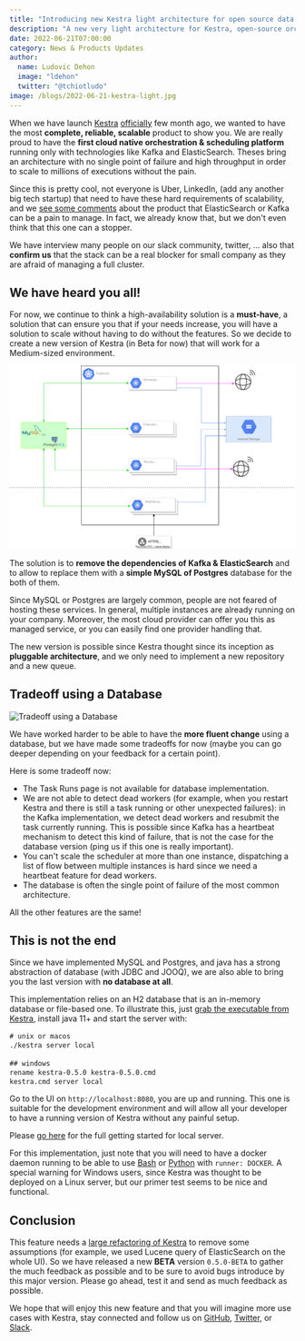 ```yaml
---
title: "Introducing new Kestra light architecture for open source data orchestration."
description: "A new very light architecture for Kestra, open-source orchestration and scheduling platform."
date: 2022-06-21T07:00:00
category: News & Products Updates
author:
  name: Ludovic Dehon
  image: "ldehon"
  twitter: "@tchiotludo"
image: /blogs/2022-06-21-kestra-light.jpg
---
```


When we have launch [Kestra](https://github.com/kestra-io/kestra) [officially](../blogs/2022-02-01-kestra-opensource.md) few month ago, we wanted to have the most **complete, reliable, scalable** product to show you. We are really proud to have the **first cloud native orchestration & scheduling platform** running only with technologies like Kafka and ElasticSearch. Theses bring an architecture with no single point of failure and high throughput in order to scale to millions of executions without the pain.

Since this is pretty cool, not everyone is Uber, LinkedIn, (add any another big tech startup) that need to have these hard requirements of scalability, and we [see some comments](https://news.ycombinator.com/item?id=30790047) about the product that ElasticSearch or Kafka can be a pain to manage. In fact, we already know that, but we don't even think that this one can a stopper.

We have interview many people on our slack community, twitter, ... also that **confirm us** that the stack can be a real blocker for small company as they are afraid of managing a full cluster.

## We have heard you all!

For now, we continue to think a high-availability solution is a **must-have**, a solution that can ensure you that if your needs increase, you will have a solution to scale without having to do without the features. So we decide to create a new version of Kestra (in Beta for now) that will work for a Medium-sized environment.

![Kestra Architecture](/docs/architecture/architecture-sql.svg)


The solution is to **remove the dependencies of Kafka & ElasticSearch** and to allow to replace them with a **simple MySQL of Postgres** database for the both of them.

Since MySQL or Postgres are largely common, people are not feared of hosting these services. In general, multiple instances are already running on your company. Moreover, the most cloud provider can offer you this as managed service, or you can easily find one provider handling that.

The new version is possible since Kestra thought since its inception as **pluggable architecture**, and we only need to implement a new repository and a new queue.

## Tradeoff using a Database

![Tradeoff using a Database](/blogs/2022-06-21-light-architecture/warning.jpg)

We have worked harder to be able to have the **more fluent change** using a database, but we have made some tradeoffs for now (maybe you can go deeper depending on your feedback for a certain point).

Here is some tradeoff now:
- The Task Runs page is not available for database implementation.
- We are not able to detect dead workers (for example, when you restart Kestra and there is still a task running or other unexpected failures): in the Kafka implementation, we detect dead workers and resubmit the task currently running. This is possible since Kafka has a heartbeat mechanism to detect this kind of failure, that is not the case for the database version (ping us if this one is really important).
- You can't scale the scheduler at more than one instance, dispatching a list of flow between multiple instances is hard since we need a heartbeat feature for dead workers.
- The database is often the single point of failure of the most common architecture.

All the other features are the same!

## This is not the end

Since we have implemented MySQL and Postgres, and java has a strong abstraction of database (with JDBC and JOOQ), we are also able to bring you the last version with **no database at all**.

This implementation relies on an H2 database that is an in-memory database or file-based one. To illustrate this, just [grab the executable from Kestra](https://github.com/kestra-io/kestra/releases/tag/v0.5.0-BETA), install java 11+ and start the server with:

```shell
# unix or macos
./kestra server local

## windows
rename kestra-0.5.0 kestra-0.5.0.cmd
kestra.cmd server local
```

Go to the UI on `http://localhost:8080`, you are up and running. This one is suitable for the development environment and will allow all your developer to have a running version of Kestra without any painful setup.

Please [go here](../docs/10.administrator-guide/04.servers.md#kestra-local-development-server-with-no-dependencies) for the full getting started for local server.

For this implementation, just note that you will need to have a docker daemon running to be able to use [Bash](/plugins/core/tasks/scripts/io.kestra.core.tasks.scripts.bash) or [Python](/plugins/core/tasks/scripts/io.kestra.core.tasks.scripts.python) with `runner: DOCKER`. A special warning for Windows users, since Kestra was thought to be deployed on a Linux server, but our primer test seems to be nice and functional.


## Conclusion

This feature needs a [large refactoring of Kestra](https://github.com/kestra-io/kestra/pull/368) to remove some assumptions (for example, we used Lucene query of ElasticSearch on the whole UI). So we have released a new **BETA** version `0.5.0-BETA` to gather the much feedback as possible and to be sure to avoid bugs introduce by this major version. Please go ahead, test it and send as much feedback as possible.

We hope that will enjoy this new feature and that you will imagine more use cases with Kestra, stay connected and follow us on [GitHub](https://github.com/kestra-io/kestra), [Twitter](https://twitter.com/kestra_io), or [Slack](https://kestra.io/slack).
